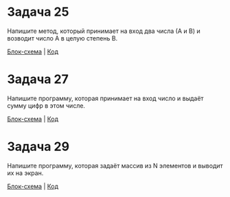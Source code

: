 # Задача 25
Напишите метод, который принимает на вход два числа (А и В) и возводит число А в целую степень В.

[Блок-схема](ex25/diagram25.png)  |  [Код](ex25/Program.cs)

# Задача 27
Напишите программу, которая принимает на вход число  и выдаёт сумму цифр в этом числе.

[Блок-схема](ex27/diagram27.png)  |  [Код](ex27/Program.cs)

# Задача 29
Напишите программу, которая задаёт массив из N элементов и выводит их на экран.

[Блок-схема](ex29/diagram.png)  |  [Код](ex29/Program.cs)